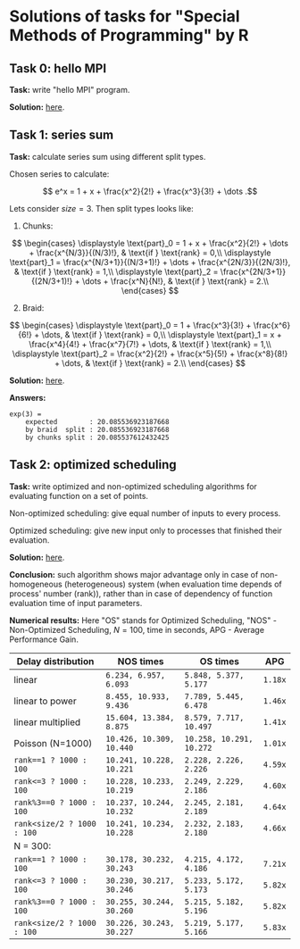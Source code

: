 # Solutions of tasks for "Special Methods of Programming" by R


## Task 0: hello MPI
**Task:** write "hello MPI" program.

**Solution:** [here](./task0_hello_mpi/src/main.rs).


## Task 1: series sum
**Task:** calculate series sum using different split types.

Chosen series to calculate:

$$ e^x = 1 + x + \frac{x^2}{2!} + \frac{x^3}{3!} + \dots .$$

Lets consider $size=3$. Then split types looks like:
1. Chunks:

$$
\begin{cases}
    \displaystyle \text{part}_0 = 1 + x + \frac{x^2}{2!} + \dots + \frac{x^{N/3}}{(N/3)!},       & \text{if } \text{rank} = 0,\\
    \displaystyle \text{part}_1 = \frac{x^{N/3+1}}{(N/3+1)!} + \dots + \frac{x^{2N/3}}{(2N/3)!}, & \text{if } \text{rank} = 1,\\
    \displaystyle \text{part}_2 = \frac{x^{2N/3+1}}{(2N/3+1)!} + \dots + \frac{x^N}{N!},         & \text{if } \text{rank} = 2.\\
\end{cases}
$$

2. Braid:

$$
\begin{cases}
    \displaystyle \text{part}_0 = 1 + \frac{x^3}{3!} + \frac{x^6}{6!} + \dots,              & \text{if } \text{rank} = 0,\\
    \displaystyle \text{part}_1 = x + \frac{x^4}{4!} + \frac{x^7}{7!} + \dots,              & \text{if } \text{rank} = 1,\\
    \displaystyle \text{part}_2 = \frac{x^2}{2!} + \frac{x^5}{5!} + \frac{x^8}{8!} + \dots, & \text{if } \text{rank} = 2.\\
\end{cases}
$$

**Solution:** [here](./task1_calc_series/src/main.rs).

**Answers:**
```
exp(3) =
    expected        : 20.085536923187668
    by braid  split : 20.085536923187668
    by chunks split : 20.085537612432425
```


## Task 2: optimized scheduling
**Task:** write optimized and non-optimized scheduling algorithms
for evaluating function on a set of points.

Non-optimized scheduling: give equal number of inputs to every process.

Optimized scheduling: give new input only to processes that finished their evaluation.

**Solution:** [here](./task2_optimized_scheduling/src/main.rs).

**Conclusion:** such algorithm shows major advantage only
in case of non-homogeneous (heterogeneous) system
(when evaluation time depends of process' number (rank)),
rather than in case of dependency of function evaluation time of input parameters.

**Numerical results:**
Here "OS" stands for Optimized Scheduling, "NOS" - Non-Optimized Scheduling,
$N=100$, time in seconds, APG - Average Performance Gain.

| Delay distribution         |        NOS times         |         OS times         |          APG          |
| -------------------------- | ------------------------ | ------------------------ | --------------------- |
| linear                     | `6.234, 6.957, 6.093`    | `5.848, 5.377, 5.177`    | `1.18x`               |
| linear to power            | `8.455, 10.933, 9.436`   | `7.789, 5.445, 6.478`    | `1.46x`               |
| linear multiplied          | `15.604, 13.384, 8.875`  | `8.579, 7.717, 10.497`   | `1.41x`               |
| Poisson (N=1000)           | `10.426, 10.309, 10.440` | `10.258, 10.291, 10.272` | `1.01x`               |
| `rank==1 ? 1000 : 100`     | `10.241, 10.228, 10.221` | `2.228, 2.226, 2.226`    | `4.59x`               |
| `rank<=3 ? 1000 : 100`     | `10.228, 10.233, 10.219` | `2.249, 2.229, 2.186`    | `4.60x`               |
| `rank%3==0 ? 1000 : 100`   | `10.237, 10.244, 10.232` | `2.245, 2.181, 2.189`    | `4.64x`               |
| `rank<size/2 ? 1000 : 100` | `10.241, 10.234, 10.228` | `2.232, 2.183, 2.180`    | `4.66x`               |
| N = 300:                   |                          |                          |                       |
| `rank==1 ? 1000 : 100`     | `30.178, 30.232, 30.243` | `4.215, 4.172, 4.186`    | `7.21x`               |
| `rank<=3 ? 1000 : 100`     | `30.230, 30.217, 30.246` | `5.233, 5.172, 5.173`    | `5.82x`               |
| `rank%3==0 ? 1000 : 100`   | `30.255, 30.244, 30.260` | `5.215, 5.182, 5.196`    | `5.82x`               |
| `rank<size/2 ? 1000 : 100` | `30.226, 30.243, 30.227` | `5.219, 5.177, 5.166`    | `5.83x`               |

